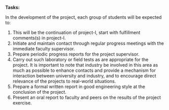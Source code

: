 **Tasks:**

In the development of the project, each group of students will be expected to:

1. This will be the continuation of project-I, start with fulfillment comments(s) in project-I.
2. Initiate and maintain contact through regular progress meetings with the immediate faculty supervisor.
3. Prepare periodic progress reports for the project supervisor.
4. Carry out such laboratory or field tests as are appropriate for the project. It is important to note that industry be involved in this area as much as possible to enhance contacts and provide a mechanism for interaction between university and industry, and to encourage direct relevance of the projects to real-world situations.
5. Prepare a formal written report in good engineering style at the conclusion of the project.
6. Present an oral report to faculty and peers on the results of the project exercise.
